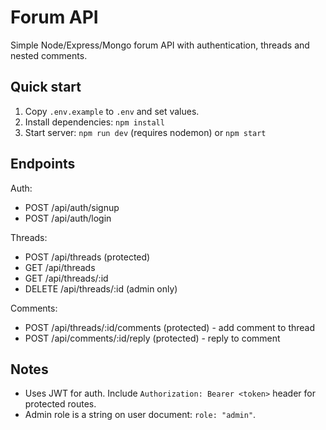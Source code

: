 # Forum API

Simple Node/Express/Mongo forum API with authentication, threads and nested comments.

## Quick start

1. Copy `.env.example` to `.env` and set values.
2. Install dependencies: `npm install`
3. Start server: `npm run dev` (requires nodemon) or `npm start`

## Endpoints

Auth:
- POST /api/auth/signup
- POST /api/auth/login

Threads:
- POST /api/threads (protected)
- GET /api/threads
- GET /api/threads/:id
- DELETE /api/threads/:id (admin only)

Comments:
- POST /api/threads/:id/comments (protected) - add comment to thread
- POST /api/comments/:id/reply (protected) - reply to comment

## Notes
- Uses JWT for auth. Include `Authorization: Bearer <token>` header for protected routes.
- Admin role is a string on user document: `role: "admin"`.
